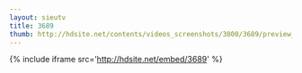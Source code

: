```yaml
---
layout: sieutv
title: 3689
thumb: http://hdsite.net/contents/videos_screenshots/3000/3689/preview_360p.mp4.jpg
---
```

{% include iframe src='http://hdsite.net/embed/3689' %}
 
